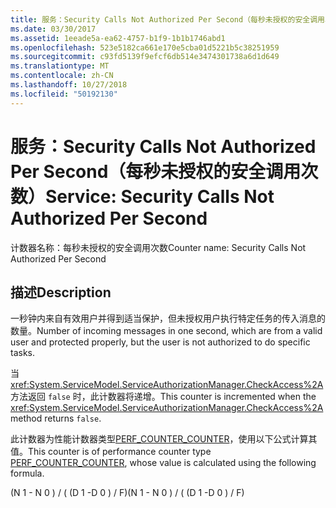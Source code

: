 ```yaml
---
title: 服务：Security Calls Not Authorized Per Second（每秒未授权的安全调用次数）
ms.date: 03/30/2017
ms.assetid: 1eeade5a-ea62-4757-b1f9-1b1b1746abd1
ms.openlocfilehash: 523e5182ca661e170e5cba01d5221b5c38251959
ms.sourcegitcommit: c93fd5139f9efcf6db514e3474301738a6d1d649
ms.translationtype: MT
ms.contentlocale: zh-CN
ms.lasthandoff: 10/27/2018
ms.locfileid: "50192130"
---
```

# <a name="service-security-calls-not-authorized-per-second"></a><span data-ttu-id="a0f8c-102">服务：Security Calls Not Authorized Per Second（每秒未授权的安全调用次数）</span><span class="sxs-lookup"><span data-stu-id="a0f8c-102">Service: Security Calls Not Authorized Per Second</span></span>
<span data-ttu-id="a0f8c-103">计数器名称：每秒未授权的安全调用次数</span><span class="sxs-lookup"><span data-stu-id="a0f8c-103">Counter name: Security Calls Not Authorized Per Second</span></span>  
  
## <a name="description"></a><span data-ttu-id="a0f8c-104">描述</span><span class="sxs-lookup"><span data-stu-id="a0f8c-104">Description</span></span>  
 <span data-ttu-id="a0f8c-105">一秒钟内来自有效用户并得到适当保护，但未授权用户执行特定任务的传入消息的数量。</span><span class="sxs-lookup"><span data-stu-id="a0f8c-105">Number of incoming messages in one second, which are from a valid user and protected properly, but the user is not authorized to do specific tasks.</span></span>  
  
 <span data-ttu-id="a0f8c-106">当 <xref:System.ServiceModel.ServiceAuthorizationManager.CheckAccess%2A> 方法返回 `false` 时，此计数器将递增。</span><span class="sxs-lookup"><span data-stu-id="a0f8c-106">This counter is incremented when the <xref:System.ServiceModel.ServiceAuthorizationManager.CheckAccess%2A> method returns `false`.</span></span>  
  
 <span data-ttu-id="a0f8c-107">此计数器为性能计数器类型[PERF_COUNTER_COUNTER](https://go.microsoft.com/fwlink/?LinkId=94649)，使用以下公式计算其值。</span><span class="sxs-lookup"><span data-stu-id="a0f8c-107">This counter is of performance counter type [PERF_COUNTER_COUNTER](https://go.microsoft.com/fwlink/?LinkId=94649), whose value is calculated using the following formula.</span></span>  
  
 <span data-ttu-id="a0f8c-108">(N 1 - N 0 ) / ( (D 1 -D 0 ) / F)</span><span class="sxs-lookup"><span data-stu-id="a0f8c-108">(N 1 - N 0 ) / ( (D 1 -D 0 ) / F)</span></span>
